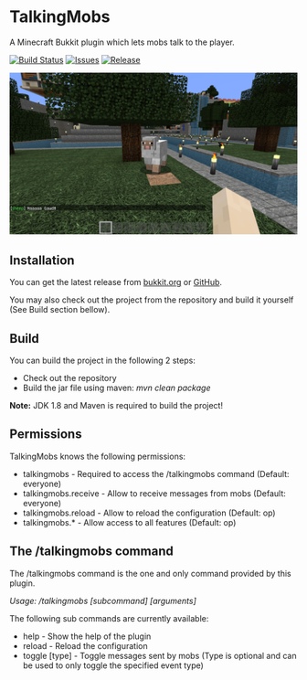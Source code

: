 # TalkingMobs

A Minecraft Bukkit plugin which lets mobs talk to the player.

[![Build Status](https://travis-ci.org/Programie/TalkingMobs.svg?branch=master)](https://travis-ci.org/Programie/TalkingMobs)
[![Issues](https://img.shields.io/github/issues/Programie/TalkingMobs.svg)](https://github.com/Programie/TalkingMobs/issues)
[![Release](https://img.shields.io/github/release/Programie/TalkingMobs.svg)](https://github.com/Programie/TalkingMobs/releases/latest)

![](screenshot.png)


## Installation

You can get the latest release from [bukkit.org](https://dev.bukkit.org/projects/talkingmobs) or [GitHub](https://github.com/Programie/TalkingMobs/releases/latest).

You may also check out the project from the repository and build it yourself (See Build section bellow).


## Build

You can build the project in the following 2 steps:

 * Check out the repository
 * Build the jar file using maven: *mvn clean package*

**Note:** JDK 1.8 and Maven is required to build the project!


## Permissions

TalkingMobs knows the following permissions:

 * talkingmobs - Required to access the /talkingmobs command (Default: everyone)
 * talkingmobs.receive - Allow to receive messages from mobs (Default: everyone)
 * talkingmobs.reload - Allow to reload the configuration (Default: op)
 * talkingmobs.* - Allow access to all features (Default: op)


## The /talkingmobs command

The /talkingmobs command is the one and only command provided by this plugin.

*Usage: /talkingmobs [subcommand] [arguments]*

The following sub commands are currently available:

 * help - Show the help of the plugin
 * reload - Reload the configuration
 * toggle [type] - Toggle messages sent by mobs (Type is optional and can be used to only toggle the specified event type)
